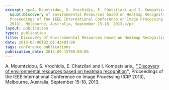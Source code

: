 ```yaml
---
excerpt: <p>A. Moumtzidou, S. Vrochidis, E. Chatzilari and I. Kompatsiaris.
  &quot;Discovery of Environmental Resources based on Heatmap Recognition&quot;,
  Proceedings of the IEEE International Conference on Image Processing (ICIP
  2013), Melbourne, Australia, September 15-18, 2013.</p>
layout: publication
types: publication
title: Discovery of Environmental Resources based on Heatmap Recognition
date: 2013-05-06T02:01:43+03:00
tags: conference_publications
publication_date: 2013-09-15T00:00:00
---
```

A. Moumtzidou, S. Vrochidis, E. Chatzilari and I. Kompatsiaris., [''Discovery of environmental resources based on heatmap recognition](https://ieeexplore.ieee.org/stamp/stamp.jsp?tp=&arnumber=6738305)'', Proceedings of the IEEE International Conference on Image Processing (ICIP 2013), Melbourne, Australia, September 15-18, 2013.